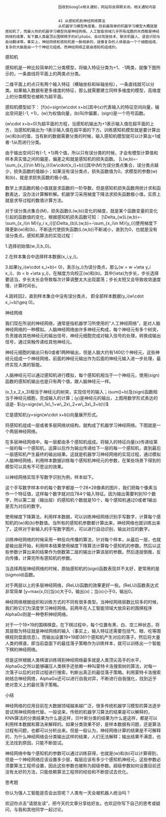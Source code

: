 
                            
                            因收到Google相关通知，网站将会择期关闭。相关通知内容
                            
                            
                            41 从感知机到神经网络算法
                            从机器学习模型角度看，目前最简单的机器学习模型大概就是感知机了，而最火热的机器学习模型则是神经网络。人工智能领域几乎所有炫酷的东西都是神经网络的成果，有下赢人类最顶尖围棋棋手的AlphaGo、自动驾驶技术、聊天机器人、语音识别与自动翻译等。事实上，神经网络和感知机是一脉相承的，就像复杂的人体是由一个个细胞组成、复杂的大脑是由一个个神经元组成，而神经网络正是由感知机组成的。

感知机

感知机是一种比较简单的二分类模型，将输入特征分类为+1、-1两类，就像下图所示的，一条直线将平面上的两类点分类。



二维平面上的点只有两个输入特征（横轴坐标和纵轴坐标），一条直线就可以分类。如果输入数据有更多维度的特征，那么就需要建立同样多维度的模型，高维度上的分类模型也被称为超平面。

感知机模型如下：
\[f(x)=sign(w\\cdot x+b)\]其中\(x\)代表输入的特征空间向量，输出空间是{-1, +1}，\(w\)为权值向量，\(b\)叫作偏置，\(sign\)是一个符号函数。



\(w\\cdot x+b=0\)为超平面的方程，当感知机输出为+1表示输入值在超平面的上方，当感知机输出为-1表示输入值在超平面的下方。训练感知机模型就是要计算出\(w\)和\(b\)的值，当有新的数据需要分类的时候，输入感知机模型就可以计算出+1或者-1从而进行分类。

由于输出空间只有{-1, +1}两个值，所以只有误分类的时候，才会有模型计算值和样本真实值之间的偏差，偏差之和就是感知机的损失函数。
\[L(w,b)=-\\sum\_{x\_{i}\\in M}{y\_i}({w\\cdot{x\_i}+b})\]其中\(M\)为误分类点集合，误分类点越少，损失函数的值越小；如果没有误分类点，损失函数值为0。求模型的参数\(w\)和\(b\)，就是求损失函数的极小值。

数学上求函数的极小值就是求函数的一阶导数，但是感知机损失函数用统计求和函数表达，没办法计算解析解。机器学习采用梯度下降法求损失函数极小值，实质上就是求导过程的数值计算方法。

对于误分类点集合\(M\)，损失函数\(L(w,b)\)变化的梯度，就是某个函数变量的变化引起的函数值的变化，根据感知机损失函数可知：
\[\\Delta\_{w}L(w,b)=-\\sum\_{x\_i\\in M}{y\_i x\_i}\]\[\\Delta\_{b}L(w,b)=-\\sum\_{x\_i\\in M}{y\_i}\]使用梯度下降更新\(w\)和\(b\)，不断迭代使损失函数\(L(w,b)\)不断减小，直到为0，也就是没有误分类点。感知机算法的实现过程：

1.选择初始值\(w\_0,b\_0\)。

2.在样本集合中选择样本数据\(x\_i,y\_i\)。

3.如果\(y\_i(w\\cdot x\_i+b)< 0\)，表示\(y\_i\)为误分类点，那么\(w = w +\\eta y\_i x\_i\)、\(b = b +\\eta y\_i\)，在梯度方向校正\(w\)和\(b\)。其中\(\\eta\)为步长，步长选择要适当，步长太长会导致每次计算调整太大出现震荡；步长太短又会导致收敛速度慢、计算时间长。

4.跳转回2，直到样本集合中没有误分类点， 即全部样本数据\(y\_i(w\\cdot x\_i+b)\\geq 0\)。

神经网络

我们现在所说的神经网络，通常是指机器学习所使用的“人工神经网络”，是对人脑神经网络的一种模拟。人脑神经网络由许多神经元构成，每个神经元有多个树突，负责接收其他神经元的输出信号，神经元细胞完成对输入信号的处理，转换成输出信号，通过突触传递给其他神经元。



神经元细胞的输出只有0或者1两种输出，但是人脑大约有140亿个神经元，这些神经元组成一个神经网络，前面的神经元输出作为后面的神经元输入进一步处理，最终实现人类的智能。



人脑神经元可以通过感知机进行模拟，每个感知机相当于一个神经元，使用\(sign\)函数的感知机输出也是只有两个值，跟人脑神经元一样。



\(x\_1,x\_2,x\_3\)相当于神经元的树突，实现信号的输入；\(sum()+b\)及\(sign\)函数相当于神经元细胞，完成输入的计算；\(y\)是神经元的输出，上图用数学形式表达的话是-
$\(y=sign(w\_1x\_1+w\_2x\_2+w\_3x\_3+b)\)$

它是感知机\(y=sign(w\\cdot x+b)\)向量展开形式。

将感知机组成一层或者多层网络状结构，就构成了机器学习神经网络。下图就是一个两层神经网络。



在多层神经网络中，每一层都由多个感知机组成。将输入的特征向量\(x\)传递给第一层的每一个感知机，运算以后作为输出传递给下一层的每一个感知机，直到最后一层感知机产生最终的输出结果。这就是机器学习神经网络的实现过程，通过模拟人脑神经网络，利用样本数据训练每个感知机神经元的参数，在某些场景下得到的模型可以具有不可思议的效果。

以神经网络实现手写数字识别为例，样本如下。



这个手写数字样本中的每个数字都是一个28×28像素的图片，我们把每个像素当作一个特征值，这样每个数字就对应784个输入特征。因为输出需要判别10个数字，所以第二层（输出层）的感知机个数就是10个，每个感知机通过0或者1输出是否为对应的数字。



使用梯度下降算法，利用样本数据，可以训练神经网络识别手写数字，计算每个感知机的\(w\)和\(b\)参数值。当所有的感知机参数都计算出来，神经网络也就训练出来了。这样对于新输入的手写数字图片，可以进行自动识别，输出对应的数字。

训练神经网络的时候采用一种反向传播的算法，针对每个样本，从最后一层，也就是输出层开始，利用样本结果使用梯度下降算法计算每个感知机的参数。然后以这些参数计算出来的结果作为倒数第二层的输出计算该层的参数。然后逐层倒推，反向传播，计算完所有感知机的参数。

当选择两层神经网络的时候，原始感知机的\(sign\)函数表现并不太好，更常用的是\(sigmoid\)函数。



对于两层以上的多层神经网络，\(ReLU\)函数的效果更好一些。\(ReLU\)函数表达式非常简单
\[y=max(x,0)\]当\(x\)大于0，输出\(x\)；当\(x\)小于0，输出0。

神经网络根据组织和训练方式的不同有很多类型。当神经网络层数比较多的时候，我们称它们为深度学习神经网络。前两年在人工智能领域大放异彩的围棋程序AlphaGo则是一种卷积神经网络。



对于一个19×19的围棋棋盘，在下棋过程中，每个位置有黑、白、空三种状态，将其提取为特征就是神经网络的输入（事实上，输入特征还需要包括气、眼、吃等围棋规则盘面信息）。而输出设置19×19即361个感知机产生对应的落子。然后将大量人类的棋谱，即当前盘面下的最佳落子策略作为训练样本，就可以训练出一个智能下棋的神经网络。

但是这样根据人类棋谱训练得到神经网络最多就是人类顶尖高手的水平，AlphaGo之所以能够碾压人类棋手还依赖一种叫蒙特卡洛搜索树的算法，对每一次落子以后的对弈过程进行搜索，判断出真正的最佳落子策略。利用蒙特卡洛搜索树结合神经网络，AlphaGo还可以进行自我对弈，不断进行自我强化，找到近乎绝对意义上的最优落子策略。

小结

神经网络的应用目前在大数据领域越来越广泛，很多传统机器学习模型的算法逐步尝试用神经网络代替。一般说来，传统的机器学习算法的结果是可以解释的，KNN算法的分类结果为什么是这样，贝叶斯分类的结果为什么是这样，都是可以利用样本数据和算法来解释的。如果分类效果不好，是样本数据有问题，还是算法过程有问题，也都可以分析出来。但是一般认为，神经网络计算的结果是不可解释的，为什么神经网络会分类输出这样的结果，人们无法解释；输出结果不满意，也无法找到原因，只能不断尝试。

神经网络中每个感知机的参数可以通过训练获得，也就是\(w\)和\(b\)可以计算得到，但是一个神经网络应该设置多少层，每层应该有多少个感知机神经元，这些参数必须要算法工程师设置，因此这些参数也被称为超级参数。超级参数如何设置目前还没有太好的方法，只能依赖算法工程师的经验和不断尝试去优化。

思考题

你认为强人工智能是否会出现呢？人类有一天会被机器人统治吗？

欢迎你点击“请朋友读”，把今天的文章分享给好友。也欢迎你写下自己的思考或疑问，与我和其他同学一起讨论。

                        
                        
                            